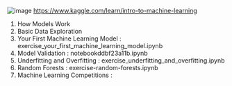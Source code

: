 ![image](https://user-images.githubusercontent.com/54256479/129131305-0fc57674-b6af-4a39-9289-15e2878892ab.png)
https://www.kaggle.com/learn/intro-to-machine-learning
1. How Models Work
2. Basic Data Exploration
3. Your First Machine Learning Model : exercise_your_first_machine_learning_model.ipynb
4. Model Validation : notebookddbf23a11b.ipynb
5. Underfitting and Overfitting : exercise_underfitting_and_overfitting.ipynb
6. Random Forests : exercise-random-forests.ipynb
7. Machine Learning Competitions : 
